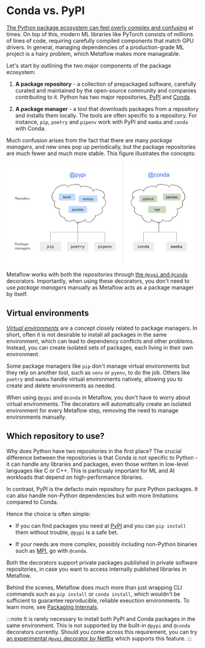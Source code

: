 
# Conda vs. PyPI

[The Python package ecosystem can
feel overly complex and
confusing](https://packaging.python.org/en/latest/overview/) at
times. On top of this, modern ML libraries like PyTorch consists of
millions of lines of code, requiring carefully compiled components
that match GPU drivers. In general, managing dependencies of a
production-grade ML project is a hairy problem, which Metaflow 
makes more manageable.

Let's start by outlining the two major components of the package ecosystem:

1. **A package repository** - a collection of prepackaged software,
   carefully curated and maintained by the open-source community and
   companies contributing to it. Python has two major repositories,
   [PyPI](https://pypi.org/) and [Conda](https://conda-forge.org/).

2. **A package manager** - a tool that downloads packages from a
   repository and installs them locally. The tools are often specific
   to a repository. For instance, `pip`, `poetry` and `pipenv` work
   with PyPI and `mamba` and `conda` with Conda.

Much confusion arises from the fact that there are many *package managers*,
and new ones pop up periodically, but the package repositories are
much fewer and much more stable. This figure illustrates the concepts:

![package ecosystem](/assets/repositories.png)

Metaflow works with both the *repositories* through [the
`@pypi` and `@conda`](/scaling/dependencies/libraries) decorators.
Importantly, when using these decorators, you don't need to use
*package managers* manually as Metaflow acts as a package manager by itself.

## Virtual environments

[*Virtual environments*](https://docs.python.org/3/library/venv.html)
are a concept closely related to package managers. In
 short, often it is not desirable to install all packages in the same
 environment, which can lead to dependency conflicts and other problems.
 Instead, you can create isolated sets of packages, each living in their own
 environment.

Some package managers like `pip` don't manage virtual environments but they rely
on another tool, such as `venv` or `pyenv`, to do the job. Others like
 `poetry` and `mamba` handle virtual environments natively, allowing you to
 create and delete environments as needed.

When using `@pypi` and `@conda` in Metaflow, you don't have to worry about
virtual environments. The decorators will automatically create an isolated
environment for every Metaflow step, removing the need to manage environments
manually.

## Which repository to use?

Why does Python have two repositories in the first place? The crucial difference
between the repositories is that Conda is not specific to Python - it can handle
any libraries and packages, even those written in low-level languages like C or
C++. This is particualy important for ML and AI workloads that depend on
high-performance libraries.

In contrast, PyPI is the defacto main repository for pure Python packages. It can
also handle non-Python dependencies but with more limitations compared to Conda.

Hence the choice is often simple:
 
 - If you can find packages you need at [PyPI](https://pypi.org) and
   you can `pip install` them without trouble,
   `@pypi` is a safe bet.

 - If your needs are more complex, possibly including non-Python binaries
   such as [MPI](https://anaconda.org/conda-forge/openmpi-mpifort), go with
   `@conda`.

Both the decorators support private packages published in private software
repositories, in case you want to access internally published libraries in
Metaflow.

Behind the scenes, Metaflow does much more than just wrapping CLI commands
such as `pip install` or `conda install`, which wouldn't be sufficient to
guarantee reproducible, reliable exeuction environments. To learn more,
see [Packaging Internals](/scaling/dependencies/internals).

:::note
It is rarely necessary to install both PyPI and Conda packages in the same
environment. This is not supported by the built-in `@pypi` and `@conda` decorators
currently. Should you come across this requirement, you can try [an experimental `@pypi`
decorator by Netflix](https://github.com/Netflix/metaflow-nflx-extensions)
which supports this feature.
:::